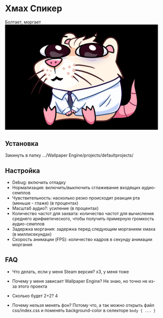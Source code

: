 # Хмах Спикер

Болтает, моргает
![Xmax Speaker preview](./.assets/preview.png "Xmax Speaker preview")

## Установка
Закинуть в папку .../Wallpaper Engine/projects/defaultprojects/

## Настройка
- Debug: включить отладку
- Нормализация: включить/выключить сглаживание входящих аудио-семплов
- Чувствительность: насколько резко происходит реакция рта (меньше - глаже) (в процентах)
- Масштаб аудио?: усиление (в процентах)
- Количество частот для захвата: количество частот для вычисления среднего арифметического, чтобы получить примерную громкость аудио-семплов
- Задержка моргания: задержка перед следующим морганием хмаха (в миллисекундах)
- Скорость анимации (FPS): количество кадров в секунду анимации моргания

## FAQ
- Что делать, если у меня Steam версия?
x3, у меня тоже

- Почему у меня зависает Wallpaper Engine?
Не знаю, но точно не из-за этого проекта

- Сколько будет 2+2?
4

- Почему нельзя менять фон?
Потому что, а так можно открыть файл css/index.css и поменять background-color в селекторе ```body { ... }```
